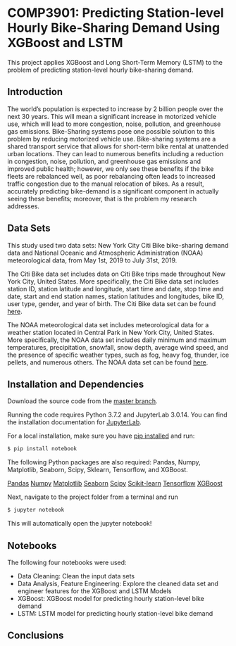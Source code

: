 # COMP3901: Predicting Station-level Hourly Bike-Sharing Demand Using XGBoost and LSTM

This project applies XGBoost and Long Short-Term Memory (LSTM) to the problem of predicting station-level hourly bike-sharing demand. 

## Introduction

The world’s population is expected to increase by 2 billion people over the next 30 years.
This will mean a significant increase in motorized vehicle use, which will lead to more congestion, noise, pollution, and greenhouse gas emissions.
Bike-Sharing systems pose one possible solution to this problem by reducing motorized vehicle use. Bike-sharing systems are a shared transport service that allows for short-term bike rental at unattended urban locations. They can lead to numerous benefits including a reduction in congestion, noise, pollution, and greenhouse gas emissions and improved public health; however, we only see these benefits if the bike fleets are rebalanced well, as poor rebalancing often leads to increased traffic congestion due to the manual relocation of bikes. As a result, accurately predicting bike-demand is a significant component in actually seeing these benefits; moreover, that is the problem my research addresses.

## Data Sets

This study used two data sets: New York City Citi Bike bike-sharing demand data and National Oceanic and Atmospheric Administration (NOAA) meteorological data, from May 1st, 2019 to July 31st, 2019. 

The Citi Bike data set includes data on Citi Bike trips made throughout New York City, United States. More specifically, the Citi Bike data set includes station ID, station latitude and longitude, start time and date, stop time and date, start and end station names, station latitudes and longitudes, bike ID, user type, gender, and year of birth. The Citi Bike data set can be found <a href='https://www.citibikenyc.com/system-data' target='_blank'>here</a>. 

The NOAA meteorological data set includes meteorological data for a weather station located in Central Park in New York City, United States. More specifically, the NOAA data set includes daily minimum and maximum temperatures, precipitation, snowfall, snow depth, average wind speed, and the presence of specific weather types, such as fog, heavy fog, thunder, ice pellets, and numerous others. The NOAA data set can be found <a href='https://www.ncdc.noaa.gov/data-access' target='_blank'>here</a>. 

## Installation and Dependencies

Download the source code from the [master branch](https://github.com/mgysel/COMP3901---ML-Bike-Demand-Models).

Running the code requires Python 3.7.2 and JupyterLab 3.0.14. You can find the installation documentation for
[JupyterLab](https://jupyter.readthedocs.io/en/latest/install.html).

For a local installation, make sure you have
[pip installed](https://pip.readthedocs.io/en/stable/installing/) and run:

```sh
$ pip install notebook
```

The following Python packages are also required: Pandas, Numpy, Matplotlib, Seaborn, Scipy, Sklearn, Tensorflow, and XGBoost. 

<a href='https://pandas.pydata.org/' target='_blank'>Pandas</a>
<a href='https://numpy.org/' target='_blank'>Numpy</a>
<a href='https://matplotlib.org/' target='_blank'>Matplotlib</a>
<a href='https://seaborn.pydata.org/' target='_blank'>Seaborn</a>
<a href='https://www.scipy.org/' target='_blank'>Scipy</a>
<a href='https://scikit-learn.org/stable/' target='_blank'>Scikit-learn</a>
<a href='https://www.tensorflow.org/' target='_blank'>Tensorflow</a>
<a href='https://xgboost.readthedocs.io/' target='_blank'>XGBoost</a>

Next, navigate to the project folder from a terminal and run
```sh
$ jupyter notebook
```

This will automatically open the jupyter notebook!

## Notebooks

The following four notebooks were used:
* Data Cleaning: Clean the input data sets
* Data Analysis, Feature Engineering: Explore the cleaned data set and engineer features for the XGBoost and LSTM Models
* XGBoost: XGBoost model for predicting hourly station-level bike demand
* LSTM: LSTM model for predicting hourly station-level bike demand

## Conclusions



